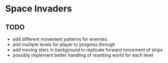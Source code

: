 # Space Invaders

## TODO

- add different movement patterns for enemies
- add multiple levels for player to progress through
- add moving stars in background to replicate forward movement of ships
- possibly implement better handling of resetting world for each level
